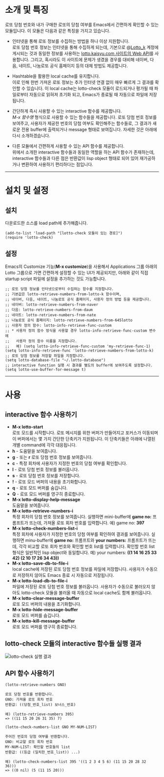 # 소개 및 특징

로또 당첨 번호와 내가 구매한 로또의 당첨 여부를 Emacs에서 간편하게 확인할 수 있는 모듈입니다. 이 모듈은 다음과 같은 특징을 가지고 있습니다.

 * 인터넷을 통해 로또 정보를 수집하는 방법을 하나 이상 지원합니다.<br />
 로또 당첨 번호 정보는 인터넷을 통해 수집하게 되는데, 기본으로 @[Lotto\_k][1] 계정에 게시되는 것과 동일한 정보를 사용하는 [lotto.kaisyu.com 사이트의 Web API][2]를 사용합니다. 그리고, 혹시라도 이 사이트에 문제가 생겼을 경우를 대비해 네이버, 다음, 네이트, 나눔로또 공식 홈페이지 등의 대체 방법도 제공합니다.

 * Hashtable을 활용한 local cache를 유지합니다.<br />
 이로 인해 한번 가져온 로또 정보는 추가 인터넷 연결 없이 매우 빠르게 그 결과를 확인할 수 있습니다. 이 local cache는 lotto-check 모듈이 로드되거나 평가될 때 파일로부터 자동으로 읽혀져 초기화 되고, Emacs가 종료될 때 자동으로 파일에 저장됩니다.

 * 간단하게 즉시 사용할 수 있는 interactive 함수를 제공합니다.<br />
 *M-x 함수명* 형식으로 사용할 수 있는 함수들을 제공합니다. 로또 당첨 번호 정보를 보여주고, 사용자가 제공한 번호의 당첨 여부도 확인해주는 함수들로, 그 결과가 새로운 전용 buffer에 출력되거나 message 형태로 보여집니다. 자세한 것은 아래에 다시 소개하겠습니다.

 * 다른 모듈에서 간편하게 사용할 수 있는 API 함수를 제공합니다.<br />
 위에서 소개한 interactive 함수들과 동일한 역할을 하는 API 함수가 존재하는데, interactive 함수들과 다른 점은 반환값이 lisp object 형태로 되어 있어 재가공하거나 변환하여 사용하기 편리하다는 점입니다.

----

# 설치 및 설정

## 설치

다운로드한 소스를 load path에 추가해줍니다. 

    (add-to-list 'load-path "[lotto-check 모듈이 있는 경로]")
    (require 'lotto-check)

## 설정

Emacs의 Customize 기능(**M-x customize**)을 사용해서 Applications 그룹 아래의 Lotto 그룹으로 가면 간편하게 설정할 수 있는 UI가 제공되지만, 아래와 같이 직접 startup script 파일에 설정을 추가하는 것도 가능합니다. 

    ;; 로또 당첨 정보를 인터넷으로부터 수집하는 함수를 지정합니다.
    ;; 기본값은 lotto-retrieve-numbers-from-lotto-k 함수이며,
    ;; 네이버, 다음, 네이트, 나눔로또 공식 홈페이지, 사용자 정의 방법 등을 제공합니다.
    ;; 네이버: lotto-retrieve-numbers-from-naver
    ;; 다음: lotto-retrieve-numbers-from-daum
    ;; 네이트: lotto-retrieve-numbers-from-nate
    ;; 나눔로또 공식 홈페이지: lotto-retrieve-numbers-from-645lotto
    ;; 사용자 정의 함수: lotto-info-retrieve-func-custom
    ;; * 사용자 정의 함수 방식을 사용할 경우 lotto-info-retrieve-func-custom 변수에
    ;;   사용자 정의 함수 이름을 지정합니다.
    ;;   예) (setq lotto-info-retrieve-func-custom 'my-retrieve-func-1)
    (setq lotto-info-retrieve-func 'lotto-retrieve-numbers-from-lotto-k)
    ;; 로또 당첨 정보를 저장할 파일을 지정합니다.
    (setq lotto-database-file "~/.lotto-database")
    ;; interactive function 실행 시 결과를 별도의 buffer에 보여주도록 설정합니다.
    (setq lotto-use-buffer-for-message t)

----

# 사용

## interactive 함수 사용하기

 * **M-x lotto-start** <br/>
 로또 모드를 시작합니다. 로또 메시지를 위한 버퍼가 만들어지고 포커스가 이동되며 이 버퍼에서는 몇 가지 간단한 단축키가 지원됩니다. 이 단축키들은 아래에 나열된 개별 command에 각각 대응됩니다.
  * **h** - 도움말을 보여줍니다.
  * **g** - 또는 **r** 로또 당첨 번호 정보를 보여줍니다.
  * **c** - 특정 회차에 사용자가 지정한 번호의 당첨 여부를 확인합니다.
  * **l** - 로또 당첨 번호 정보를 불러옵니다.
  * **s** - 로또 당첨 번호 정보를 저장합니다.
  * **!** - 로또 모드 버퍼의 내용을 초기화합니다.
  * **q** - 로또 모드 버퍼를 숨깁니다.
  * **Q** - 로또 모드 버퍼를 영구히 종료합니다.
 * **M-x lotto-display-help-message** <br />
 도움말을 보여줍니다.
 * **M-x lotto-retrieve-numbers-i** <br />
 특정 회차의 당첨 번호 정보를 보여줍니다. 실행하면 mini-buffer에 **game no:** 프롬프트가 뜨는데, 가져올 로또 회차 번호를 입력합니다.
  예) game no: **397**
 * **M-x lotto-check-numbers-list-i** <br />
 특정 회차에 사용자가 지정한 번호의 당첨 여부를 확인하여 결과를 보여줍니다. 실행하면 minu-buffer에 **game no:** 프롬프트와 **your numbers:** 프롬프트가 뜨는데, 각각 비교할 로또 회차 번호와 확인할 번호 list를 입력합니다. 확인할 번호 list 형식은 일반적인 lisp object와 동일합니다.
  예) your numbers: **((1 14 16 25 33 42) (2 10 17 26 34 43))**
 * **M-x lotto-save-db-to-file-i** <br />
 local cache에 저장된 로또 당첨 번호 정보를 파일에 저장합니다. 사용자가 수동으로 저장하지 않아도 Emacs 종료 시 자동으로 저장됩니다.
 * **M-x lotto-load-db-to-file-i** <br />
 파일에 저장된 로또 당첨 번호 정보를 불러옵니다. 사용자가 수동으로 불러오지 않아도 lotto-check 모듈을 불러올 때 자동으로 local cache도 함께 불러옵니다.
 * **M-x lotto-clear-message-buffer** <br />
 로또 모드 버퍼의 내용을 초기화합니다.
 * **M-x lotto-hide-message-buffer** <br />
 로또 모드 버퍼를 숨깁니다.
 * **M-x lotto-kill-message-buffer** <br />
 로또 모드 버퍼를 영구히 종료합니다.

## lotto-check 모듈의 interactive 함수들 실행 결과

 ![lotto-check 실행 결과](http://1.bp.blogspot.com/_9OWC6GBfPuo/TDrDTigLifI/AAAAAAAAAh4/4TP7-BXUyGk/s400/lotto-check.png)

## API 함수 사용하기

    (lotto-retrieve-numbers GNO)
    
    로또 당첨 번호를 반환합니다.
    GNO: 가져올 로또 회차 번호
    반환값: ((당첨_번호_list) 보너스_번호)
    
    예) (lotto-retrieve-numbers 395)
    => ((11 15 20 26 31 35) 7)

    (lotto-check-numbers-list GNO MY-NUM-LIST)
    
    주어진 번호의 당첨 여부를 반환합니다.
    GNO: 비교할 로또 회차 번호
    MY-NUM-LIST: 확인할 번호들의 list
    반환값: ((등급 (일치한_번호_list)) ...)
    
    예) (lotto-check-numbers-list 395 '((1 2 3 4 5 6) (11 15 20 28 32 36)))
    => ((0 nil) (5 (11 15 20)))


[1]: http://twitter.com/lotto_k
[2]: http://blog.kaisyu.com/2010/07/web-api.html
